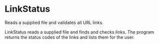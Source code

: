 # LinkStatus
Reads a supplied file and validates all URL links.

LinkStatus reads a supplied file and finds and checks links. The program returns the status codes of the links and lists them for the user.
